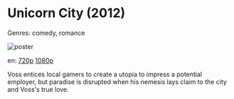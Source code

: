 # Unicorn City (2012)

Genres: comedy, romance

![poster](http://image.tmdb.org/t/p/w500/ygJmUYee8kvL1V1aPY6MvDFHnrR.jpg)

en:
  [720p](magnet:?xt=urn:btih:55E9B6E3BC504A34C1BD033723F992E160776F49&tr=udp://glotorrents.pw:6969/announce&tr=udp://tracker.opentrackr.org:1337/announce&tr=udp://torrent.gresille.org:80/announce&tr=udp://tracker.openbittorrent.com:80&tr=udp://tracker.coppersurfer.tk:6969&tr=udp://tracker.leechers-paradise.org:6969&tr=udp://p4p.arenabg.ch:1337&tr=udp://tracker.internetwarriors.net:1337)
  [1080p](magnet:?xt=urn:btih:a075de3f09b9b42e7ebb1acf3ff9b304e770d171&dn=Unicorn+City+%282012%29+1080p+BrRip+x264+-+YIFY&tr=udp%3A%2F%2Ftracker.openbittorrent.com%3A80%2Fannounce&tr=udp%3A%2F%2Fglotorrents.pw%3A6969%2Fannounce&tr=udp%3A%2F%2Ftracker.openbittorrent.com%3A80%2Fannounce&tr=udp%3A%2F%2Ftracker.opentrackr.org%3A1337%2Fannounce&tr=udp%3A%2F%2Fzer0day.to%3A1337%2Fannounce&tr=udp%3A%2F%2Ftracker.coppersurfer.tk%3A6969%2Fannounce)
  


Voss entices local gamers to create a utopia to impress a potential employer, but paradise is disrupted when his nemesis lays claim to the city and Voss's true love.